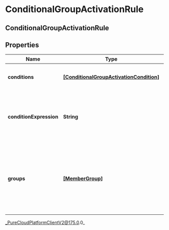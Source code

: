 # ConditionalGroupActivationRule

## ConditionalGroupActivationRule

## Properties

|Name | Type | Description | Notes|
|------------ | ------------- | ------------- | -------------|
| **conditions** | [**[ConditionalGroupActivationCondition]**]([ConditionalGroupActivationCondition]) | The list of conditions used in this rule | [optional] |
| **conditionExpression** | **String** | A string expression that defines the relationships of conditions in this rule | [optional] |
| **groups** | [**[MemberGroup]**](MemberGroup) | The group(s) that this rule activates (if rule evaluates as true) or deactivates (if rule evaluates as false) | [optional] |



_PureCloudPlatformClientV2@175.0.0_
